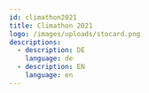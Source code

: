 ```yaml
---
id: climathon2021
title: Climathon 2021
logo: /images/uploads/stocard.png
descriptions:
  - description: DE
    language: de
  - description: EN
    language: en
---
```


